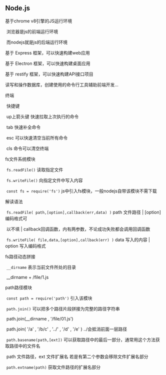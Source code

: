 <h2>Node.js</h2>

基于chrome v8引擎的JS运行环境

​        浏览器是js的前端运行环境

​        而nodejs就是js的后端运行环境

基于 Express 框架，可以快速构建web应用

基于 Electron 框架，可以快速构建桌面应用

基于 restify 框架，可以快速构建API接口项目

读写和操作数据库，创建使用的命令行工具辅助前端开发...

终端

​    快捷键  

​                up上箭头键 快速拉取上次执行的命令

​                tab 快速补全命令

​                esc 可以快速清空当前所有命令

​                cls 命令可以清空终端

fs文件系统模块

​    `fs.readFile()`     读取指定文件

​    `fs.writeFile()`     向指定文件中写入内容

​    `const fs = require('fs')`      js中引入fs模块，一般nodejs自带该模块不需下载

解读语法

​    `fs.readFile( path,[option],callback(err,data) )`    path 文件路径 | [option]  编码格式可

​            以不填  | callback回调函数，内有两参数，不论成功失败都会调用回调函数

​    `fs.writeFile( file,data,[option],callback(err) )`  data 写入的内容 | option 写入编码格式

fs路径动态拼接

​     `__dirname`    表示当前文件所处的目录

​                              __dirname + /file/1.js 

path路径模块

​    `const path = require('path')`     引入该模块

​    `path.join()`    可以把多个路径片段拼接为完整的路径字符串

​              path.join(__dirname , '/file/01.js')

​              path.join( '/a' , '/b/c' , '../' , '/d' , '/e' )    ../会抵消前面一层路径

​    `path.basename(path,[ext])`  可以获取路径中的最后一部分，通常用这个方法获取路径中的文件名

​              path 文件路径，ext 文件扩展名 若是有第二个参数会移除文件扩展名部分

​    `path.extname(path)`    获取文件路径的扩展名部分